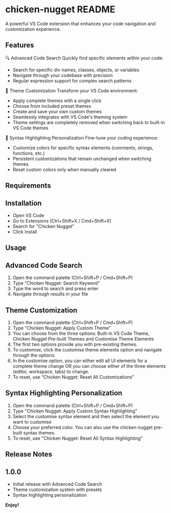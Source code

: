 # chicken-nugget README

A powerful VS Code extension that enhances your code navigation and customization experience.

## Features

🔍 Advanced Code Search
Quickly find specific elements within your code:

* Search for specific div names, classes, objects, or variables
* Navigate through your codebase with precision
* Regular expression support for complex search patterns


🎨 Theme Customization
Transform your VS Code environment:

* Apply complete themes with a single click
* Choose from included preset themes
* Create and save your own custom themes
* Seamlessly integrates with VS Code's theming system
* Theme settings are completely removed when switching back to built-in VS Code themes

  
🌈 Syntax Highlighting Personalization
Fine-tune your coding experience:

* Customize colors for specific syntax elements (comments, strings, functions, etc.)
* Persistent customizations that remain unchanged when switching themes
* Reset custom colors only when manually cleared


## Requirements


## Installation

* Open VS Code
* Go to Extensions (Ctrl+Shift+X / Cmd+Shift+X)
* Search for "Chicken Nugget"
* Click Install


## Usage

## Advanced Code Search 

1. Open the command palette (Ctrl+Shift+P / Cmd+Shift+P)
2. Type "Chicken Nugget: Search Keyword”
3. Type the word to search and press enter
4. Navigate through results in your file


## Theme Customization 

1. Open the command palette (Ctrl+Shift+P / Cmd+Shift+P)
2. Type "Chicken Nugget: Apply Custom Theme"
3. You can choose from the three options: Built-in VS Code Theme, Chicken Nugget Pre-built Themes and Customise Theme Elements
4. The first two options provide you with pre-existing themes.
5. To customise, click the customise theme elements option and navigate through the options. 
6. In the customise option, you can either edit all UI elements for a complete theme change OR you can choose either of the three elements (editor, workspace, tabs) to change.
7. To reset, use “Chicken Nugget: Reset All Customizations” 


## Syntax Highlighting Personalization 

1. Open the command palette (Ctrl+Shift+P / Cmd+Shift+P)
2. Type "Chicken Nugget: Apply Custom Syntax Highlighting”
3. Select the customise syntax element and then select the element you want to customise 
4. Choose your preferred color. You can also use the chicken nugget pre-built syntax themes. 
5. To reset, use "Chicken Nugget: Reset All Syntax Highlighting” 


## Release Notes

   ## 1.0.0

* Initial release with Advanced Code Search
* Theme customization system with presets
* Syntax highlighting personalization






**Enjoy!**

